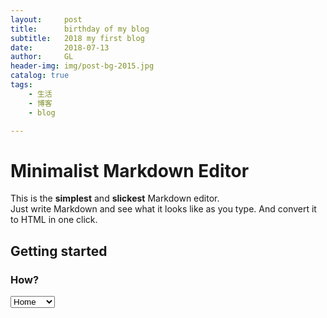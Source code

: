 ```yaml
---
layout:     post
title:      birthday of my blog
subtitle:   2018 my first blog 
date:       2018-07-13
author:     GL
header-img: img/post-bg-2015.jpg
catalog: true
tags:
    - 生活
    - 博客
    - blog

---
```




# Minimalist Markdown Editor

This is the **simplest** and **slickest** Markdown editor.  
Just write Markdown and see what it looks like as you type. And convert it to HTML in one click.

## Getting started

### How?

<select name="forma" onchange="location = this.value;">
<option value="facebook.com">Home</option>
<option value="google.com">Contact</option>
<option value="github.com">Sitemap</option>
</select>
